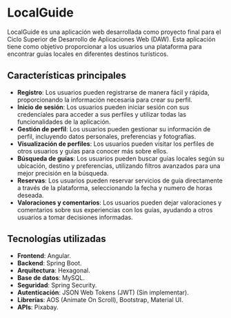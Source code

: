 # LocalGuide

LocalGuide es una aplicación web desarrollada como proyecto final para el Ciclo Superior de Desarrollo de Aplicaciones Web (DAW). Esta aplicación tiene como objetivo proporcionar a los usuarios una plataforma para encontrar guías locales en diferentes destinos turísticos.

## Características principales

- **Registro**: Los usuarios pueden registrarse de manera fácil y rápida, proporcionando la información necesaria para crear su perfil.
- **Inicio de sesión**: Los usuarios pueden iniciar sesión con sus credenciales para acceder a sus perfiles y utilizar todas las funcionalidades de la aplicación.
- **Gestión de perfil**: Los usuarios pueden gestionar su información de perfil, incluyendo datos personales, preferencias y fotografías.
- **Visualización de perfiles**: Los usuarios pueden visitar los perfiles de otros usuarios y guías para conocer más sobre ellos.
- **Búsqueda de guías**: Los usuarios pueden buscar guías locales según su ubicación, destino y preferencias, utilizando filtros avanzados para una mejor precisión en la búsqueda.
- **Reservas**: Los usuarios pueden reservar servicios de guía directamente a través de la plataforma, seleccionando la fecha y numero de horas deseada.
- **Valoraciones y comentarios**: Los usuarios pueden dejar valoraciones y comentarios sobre sus experiencias con los guías, ayudando a otros usuarios a tomar decisiones informadas.

## Tecnologías utilizadas

- **Frontend**: Angular.
- **Backend**: Spring Boot.
- **Arquitectura**: Hexagonal.
- **Base de datos**: MySQL.
- **Seguridad**: Spring Security.
- **Autenticación**: JSON Web Tokens (JWT) (Sin implementar).
- **Librerías**: AOS (Animate On Scroll), Bootstrap, Material UI.
- **APIs**: Pixabay.



